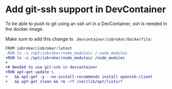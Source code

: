# Add git-ssh support in DevContainer

To be able to push to git using an ssh url in a DevContainer, ssh is needed in the docker image. 

Make sure to add this change to `.devcontainer/iobroker/Dockerfile`:

```diff
FROM iobroker/iobroker:latest
-RUN ln -s /opt/iobroker/node_modules/ /.node_modules
+RUN ln -s /opt/iobroker/node_modules/ /node_modules
+
+# Needed to use git-ssh in devcontainer
+RUN apt-get update \
+	&& apt-get -y --no-install-recommends install openssh-client
+   && apt-get clean && rm -rf /var/lib/apt/lists/*
```
